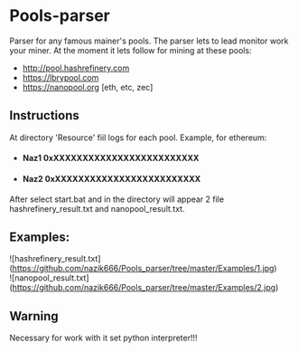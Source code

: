 # Pools-parser

Parser for any famous mainer's pools. The parser lets to lead monitor work your miner. At the moment it lets follow for mining at these pools:
* http://pool.hashrefinery.com
* https://lbrypool.com
* https://nanopool.org [eth, etc, zec]

## Instructions
  At directory 'Resource' fiil logs for each pool. Example, for ethereum:
* #### Naz1 0xXXXXXXXXXXXXXXXXXXXXXXXXX
* #### Naz2 0xXXXXXXXXXXXXXXXXXXXXXXXXX
  
After select start.bat and in the directory will appear 2 file hashrefinery_result.txt and nanopool_result.txt.

## Examples:
 ![hashrefinery_result.txt] (https://github.com/nazik666/Pools_parser/tree/master/Examples/1.jpg)<br/>
 ![nanopool_result.txt] (https://github.com/nazik666/Pools_parser/tree/master/Examples/2.jpg)

## Warning
Necessary for work with it set python interpreter!!!

